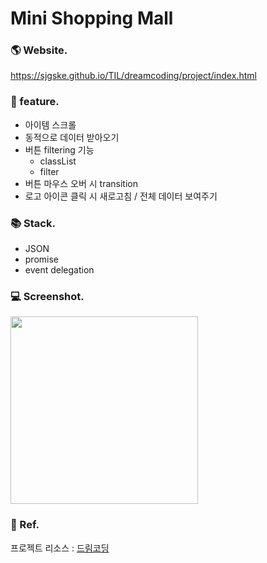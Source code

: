 # Mini Shopping Mall
### 🌎 Website.
https://sjgske.github.io/TIL/dreamcoding/project/index.html

### 💝 feature.
- 아이템 스크롤
- 동적으로 데이터 받아오기
- 버튼 filtering 기능
  - classList
  - filter
- 버튼 마우스 오버 시 transition
- 로고 아이콘 클릭 시 새로고침 / 전체 데이터 보여주기

### 📚 Stack.
- JSON
- promise
- event delegation

### 💻 Screenshot.
<img src="https://user-images.githubusercontent.com/91328528/151823117-21598688-5f1e-4546-b9e6-eba47d0f8d27.png" width="300"></img>


### 💎 Ref.

프로젝트 리소스 : [드림코딩](https://www.youtube.com/watch?v=We2Kv1HMGvc&list=PLv2d7VI9OotTVOL4QmPfvJWPJvkmv6h-2&index=21)